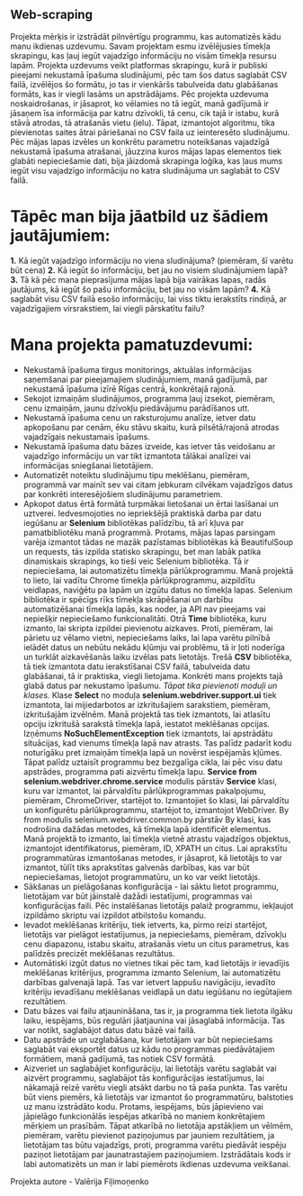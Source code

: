 ## Web-scraping
Projekta mērķis ir izstrādāt pilnvērtīgu programmu, kas automatizēs kādu manu ikdienas uzdevumu. Savam projektam esmu izvēlējusies tīmekļa skrapingu, kas ļauj iegūt vajadzīgo informāciju no visām tīmekļa resursu lapām. Projekta uzdevums veikt platformas skrapingu, kurā ir publiski pieejami nekustamā īpašuma sludinājumi, pēc tam šos datus saglabāt CSV failā, izvēlējos šo formātu, jo tas ir vienkāršs tabulveida datu glabāšanas formāts, kas ir viegli lasāms un apstrādājams. Pēc projekta uzdevuma noskaidrošanas, ir jāsaprot, ko vēlamies no tā iegūt, manā gadījumā ir jāsaņem īsa informācija par katru dzīvokli, tā cenu, cik tajā ir istabu, kurā stāvā atrodas, tā atrašanās vietu (ielu). Tāpat, izmantojot algoritmu, tika pievienotas saites ātrai pāriešanai no CSV faila uz ieinteresēto sludinājumu. Pēc mājas lapas izvēles un konkrētu parametru noteikšanas vajadzīgā nekustamā īpašuma atrašanai, jāuzzina kuros mājas lapas elementos tiek glabāti nepieciešamie dati, bija jāizdomā skrapinga loģika, kas ļaus mums iegūt visu vajadzīgo informāciju no katra sludinājuma un saglabāt to CSV failā. 
# Tāpēc man bija jāatbild uz šādiem jautājumiem:
**1.** Kā iegūt vajadzīgo informāciju no viena sludinājuma? (piemēram, šī varētu būt cena)
**2.** Kā iegūt šo informāciju, bet jau no visiem sludinājumiem lapā?
**3.** Tā kā pēc mana pieprasījuma mājas lapā bija vairākas lapas, radās jautājums, kā iegūt šo pašu informāciju, bet jau no visām lapām?
**4.** Kā saglabāt visu CSV failā esošo informāciju, lai viss tiktu ierakstīts rindiņā, ar vajadzīgajiem virsrakstiem, lai viegli pārskatītu failu?
# Mana projekta pamatuzdevumi:
* Nekustamā īpašuma tirgus monitorings, aktuālas informācijas saņemšanai par pieejamajiem sludinājumiem, manā gadījumā, par nekustamā īpašuma izīrē Rīgas centrā, konkrētajā rajonā.
* Sekojot izmaiņām sludinājumos, programma ļauj izsekot, piemēram, cenu izmaiņām, jaunu dzīvokļu piedāvājumu parādīšanos utt.
* Nekustamā īpašuma cenu un raksturojumu analīze, ietver datu apkopošanu par cenām, ēku stāvu skaitu, kurā pilsētā/rajonā atrodas vajadzīgais nekustamais īpašums.
* Nekustamā īpašuma datu bāzes izveide, kas ietver tās veidošanu ar vajadzīgo informāciju un var tikt izmantota tālākai analīzei vai informācijas sniegšanai lietotājiem.
* Automatizēt noteiktu sludinājumu tipu meklēšanu, piemēram, programmā var mainīt sev vai citam jebkuram cilvēkam vajadzīgos datus par konkrēti interesējošiem sludinājumu parametriem.
* Apkopot datus ērtā formātā turpmākai lietošanai un ērtai lasīšanai un uztverei.
Iedvesmojoties no iepriekšējā praktiskā darba par datu iegūšanu ar **Selenium** bibliotēkas palīdzību, tā arī kļuva par pamatbibliotēku manā programmā. Protams, mājas lapas parsingam varēja izmantot tādas ne mazāk pazīstamas bibliotēkas kā BeautifulSoup un requests, tās izpilda statisko skrapingu, bet man labāk patika dinamiskais skrapings, ko tieši veic Selenium bibliotēka.
Tā ir nepieciešama, lai automatizētu tīmekļa pārlūkprogrammu. Manā projektā to lieto, lai vadītu Chrome tīmekļa pārlūkprogrammu, aizpildītu veidlapas, naviģētu pa lapām un izgūtu datus no tīmekļa lapas. Selenium bibliotēka ir spēcīgs rīks tīmekļa skrāpēšanai un darbību automatizēšanai tīmekļa lapās, kas noder, ja API nav pieejams vai nepiešķir nepieciešamo funkcionalitāti.
Otrā **Time** bibliotēka, kuru izmanto, lai skripta izpildei pievienotu aizkaves. Proti, piemēram, lai pārietu uz vēlamo vietni, nepieciešams laiks, lai lapa varētu pilnībā ielādēt datus un nebūtu nekādu kļūmju vai problēmu, tā ir ļoti noderīga un turklāt aizkavēšanās laiku izvēlas pats lietotājs.
Trešā **CSV** bibliotēka, tā tiek izmantota datu ierakstīšanai CSV failā, tabulveida datu glabāšanai, tā ir praktiska, viegli lietojama. Konkrēti mans projekts tajā glabā datus par nekustamo īpašumu.
_Tāpat tika pievienoti moduļi un klases._
Klase **Select** no moduļa **selenium.webdriver.support.ui** tiek izmantota, lai mijiedarbotos ar izkritušajiem sarakstiem, piemēram, izkritušajām izvēlnēm. Manā projektā tas tiek izmantots, lai atlasītu opciju izkritušā sarakstā tīmekļa lapā, iestatot meklēšanas opcijas.
Izņēmums **NoSuchElementException** tiek izmantots, lai apstrādātu situācijas, kad vienums tīmekļa lapā nav atrasts. Tas palīdz padarīt kodu noturīgāku pret izmaiņām tīmekļa lapā un novērst iespējamās kļūmes. Tāpat palīdz uztaisīt programmu bez bezgalīga cikla, lai pēc visu datu apstrādes, programma pati aizvērtu tīmekļa lapu. 
**Service from selenium.webdriver.chrome.service** modulis pārstāv **Service** klasi, kuru var izmantot, lai pārvaldītu pārlūkprogrammas pakalpojumu, piemēram, ChromeDriver, startējot to. Izmantojiet šo klasi, lai pārvaldītu un konfigurētu pārlūkprogrammu, startējot to, izmantojot WebDriver. By from modulis selenium.webdriver.common.by pārstāv By klasi, kas nodrošina dažādas metodes, kā tīmekļa lapā identificēt elementus. Manā projektā to izmanto, lai tīmekļa vietnē atrastu vajadzīgos objektus, izmantojot identifikatorus, piemēram, ID, XPATH un citus.
Lai aprakstītu programmatūras izmantošanas metodes, ir jāsaprot, kā lietotājs to var izmantot, tūlīt tiks aprakstītas galvenās darbības, kas var būt nepieciešamas, lietojot programmatūru, un ko var veikt lietotājs.
* Sākšanas un pielāgošanas konfigurācija - lai sāktu lietot programmu, lietotājam var būt jāinstalē dažādi iestatījumi, programmas vai konfigurācijas faili. Pēc instalēšanas lietotājs palaiž programmu, iekļaujot izpildāmo skriptu vai izpildot atbilstošu komandu.
* Ievadot meklēšanas kritēriju, tiek ietverts, ka, pirmo reizi startējot, lietotājs var pielāgot iestatījumus, ja nepieciešams, piemēram, dzīvokļu cenu diapazonu, istabu skaitu, atrašanās vietu un citus parametrus, kas palīdzēs precizēt meklēšanas rezultātus.
* Automātiski izgūt datus no vietnes tikai pēc tam, kad lietotājs ir ievadījis meklēšanas kritērijus, programma izmanto Selenium, lai automatizētu darbības galvenajā lapā. Tas var ietvert lappušu navigāciju, ievadīto kritēriju ievadīšanu meklēšanas veidlapā un datu iegūšanu no iegūtajiem rezultātiem.
* Datu bāzes vai failu atjaunināšana, tas ir, ja programma tiek lietota ilgāku laiku, iespējams, būs regulāri jāatjaunina vai jāsaglabā informācija. Tas var notikt, saglabājot datus datu bāzē vai failā.
* Datu apstrāde un uzglabāšana, kur lietotājam var būt nepieciešams saglabāt vai eksportēt datus uz kādu no programmas piedāvātajiem formātiem, manā gadījumā, tas notiek CSV formātā.
* Aizveriet un saglabājiet konfigurāciju, lai lietotājs varētu saglabāt vai aizvērt programmu, saglabājot tās konfigurācijas iestatījumus, lai nākamajā reizē varētu viegli atsākt darbu no tā paša punkta.
Tas varētu būt viens piemērs, kā lietotājs var izmantot šo programmatūru, balstoties uz manu izstrādāto kodu. Protams, iespējams, būs jāpievieno vai jāpielāgo funkcionālās iespējas atkarībā no maniem konkrētajiem mērķiem un prasībām. Tāpat atkarībā no lietotāja apstākļiem un vēlmēm, piemēram, varētu pievienot paziņojumus par jauniem rezultātiem, ja lietotājam tas būtu vajadzīgs, proti, programma varētu piedāvāt iespēju paziņot lietotājam par jaunatrastajiem paziņojumiem. Izstrādātais kods ir labi automatizēts un man ir labi piemērots ikdienas uzdevuma veikšanai.

Projekta autore - Valērija Fiļimoņenko
